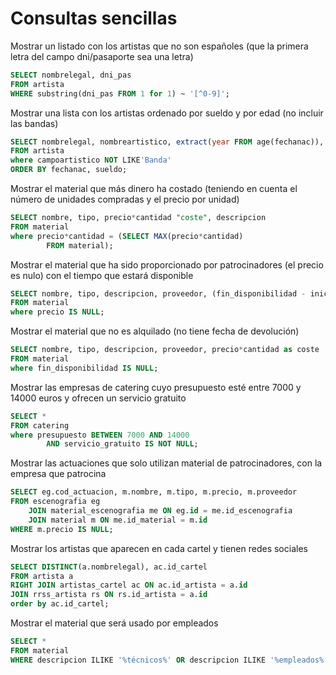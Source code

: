 # Consultas sencillas
Mostrar un listado con los artistas que no son españoles (que la primera letra del campo dni/pasaporte sea una letra)
```sql
SELECT nombrelegal, dni_pas
FROM artista
WHERE substring(dni_pas FROM 1 for 1) ~ '[^0-9]';
```
Mostrar una lista con los artistas ordenado por sueldo y por edad (no incluir las bandas)
```sql
SELECT nombrelegal, nombreartistico, extract(year FROM age(fechanac)), sueldo
FROM artista
where campoartistico NOT LIKE'Banda'
ORDER BY fechanac, sueldo;
```
Mostrar el material que más dinero ha costado (teniendo en cuenta el número de unidades compradas y el precio por unidad)
```sql
SELECT nombre, tipo, precio*cantidad "coste", descripcion
FROM material
where precio*cantidad = (SELECT MAX(precio*cantidad)
        FROM material);
```
Mostrar el material que ha sido proporcionado por patrocinadores (el precio es nulo) con el tiempo que estará disponible
```sql
SELECT nombre, tipo, descripcion, proveedor, (fin_disponibilidad - inicio_disponibilidad) "tiempo disponible"
FROM material
where precio IS NULL;
```
Mostrar el material que no es alquilado (no tiene fecha de devolución)
```sql
SELECT nombre, tipo, descripcion, proveedor, precio*cantidad as coste
FROM material
where fin_disponibilidad IS NULL;
```
Mostrar las empresas de catering cuyo presupuesto esté entre 7000 y 14000 euros y ofrecen un servicio gratuito
```sql
SELECT *
FROM catering
where presupuesto BETWEEN 7000 AND 14000
		AND servicio_gratuito IS NOT NULL;
```
Mostrar las actuaciones que solo utilizan material de patrocinadores, con la empresa que patrocina
```sql
SELECT eg.cod_actuacion, m.nombre, m.tipo, m.precio, m.proveedor
FROM escenografia eg
	JOIN material_escenografia me ON eg.id = me.id_escenografia
	JOIN material m ON me.id_material = m.id
WHERE m.precio IS NULL;
```
Mostrar los artistas que aparecen en cada cartel y tienen redes sociales
```sql
SELECT DISTINCT(a.nombrelegal), ac.id_cartel
FROM artista a
RIGHT JOIN artistas_cartel ac ON ac.id_artista = a.id
JOIN rrss_artista rs ON rs.id_artista = a.id
order by ac.id_cartel;
```
Mostrar el material que será usado por empleados
```sql
SELECT *
FROM material 
WHERE descripcion ILIKE '%técnicos%' OR descripcion ILIKE '%empleados%';
```
